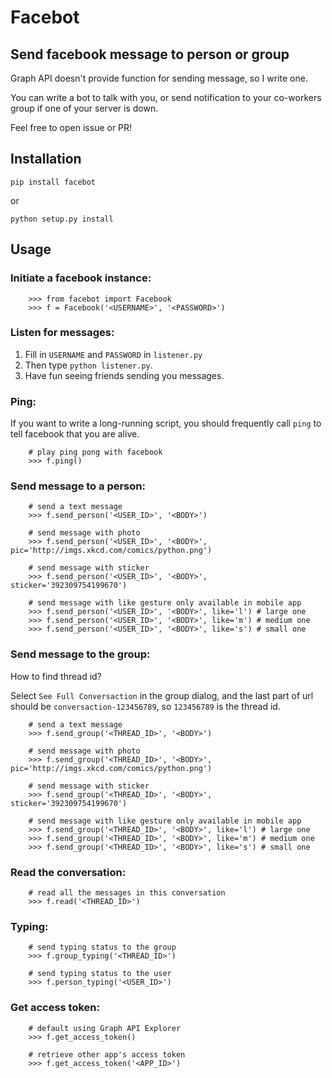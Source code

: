 Facebot
=======

Send facebook message to person or group
----------------------------------------
Graph API doesn't provide function for sending message, so I write one.

You can write a bot to talk with you, or send notification to your co-workers group if one of your server is down.

Feel free to open issue or PR!

Installation
------------
`pip install facebot`

or

`python setup.py install`

Usage
-----
### Initiate a facebook instance:
```
	>>> from facebot import Facebook
	>>> f = Facebook('<USERNAME>', '<PASSWORD>')
```

### Listen for messages:
1. Fill in `USERNAME` and `PASSWORD` in `listener.py`
2. Then type `python listener.py`.
3. Have fun seeing friends sending you messages.

### Ping:
If you want to write a long-running script,
you should frequently call `ping` to tell facebook that you are alive.
```
	# play ping pong with facebook
	>>> f.ping()
```

### Send message to a person:
```
	# send a text message
	>>> f.send_person('<USER_ID>', '<BODY>') 
	
	# send message with photo
	>>> f.send_person('<USER_ID>', '<BODY>', pic='http://imgs.xkcd.com/comics/python.png')
	
	# send message with sticker
	>>> f.send_person('<USER_ID>', '<BODY>', sticker='392309754199670')
	
	# send message with like gesture only available in mobile app
	>>> f.send_person('<USER_ID>', '<BODY>', like='l') # large one
	>>> f.send_person('<USER_ID>', '<BODY>', like='m') # medium one
	>>> f.send_person('<USER_ID>', '<BODY>', like='s') # small one
```

### Send message to the group:
How to find thread id?

Select `See Full Conversaction` in the group dialog, and the last part of url should be `conversaction-123456789`, so `123456789` is the thread id.
```
	# send a text message
	>>> f.send_group('<THREAD_ID>', '<BODY>') 
	
	# send message with photo
	>>> f.send_group('<THREAD_ID>', '<BODY>', pic='http://imgs.xkcd.com/comics/python.png')
	
	# send message with sticker
	>>> f.send_group('<THREAD_ID>', '<BODY>', sticker='392309754199670')
	
	# send message with like gesture only available in mobile app
	>>> f.send_group('<THREAD_ID>', '<BODY>', like='l') # large one
	>>> f.send_group('<THREAD_ID>', '<BODY>', like='m') # medium one
	>>> f.send_group('<THREAD_ID>', '<BODY>', like='s') # small one
```

### Read the conversation:
```
	# read all the messages in this conversation
	>>> f.read('<THREAD_ID>')
```

### Typing:
```
	# send typing status to the group
	>>> f.group_typing('<THREAD_ID>')

	# send typing status to the user
	>>> f.person_typing('<USER_ID>')
```

### Get access token:
```
	# default using Graph API Explorer
	>>> f.get_access_token()
	
	# retrieve other app's access token
	>>> f.get_access_token('<APP_ID>')
```
